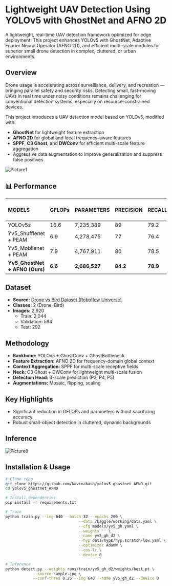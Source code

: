 # Lightweight UAV Detection Using YOLOv5 with GhostNet and AFNO 2D

A lightweight, real-time UAV detection framework optimized for edge deployment. This project enhances YOLOv5 with GhostNet, Adaptive Fourier Neural Operator (AFNO 2D), and efficient multi-scale modules for superior small drone detection in complex, cluttered, or urban environments.

## Overview

Drone usage is accelerating across surveillance, delivery, and recreation — bringing parallel safety and security risks. Detecting small, fast-moving UAVs in real time under noisy conditions remains challenging for conventional detection systems, especially on resource-constrained devices.

This project introduces a UAV detection model based on YOLOv5, modified with:
- **GhostNet** for lightweight feature extraction
- **AFNO 2D** for global and local frequency-aware features
- **SPPF**, **C3 Ghost**, and **DWConv** for efficient multi-scale feature aggregation
- Aggressive data augmentation to improve generalization and suppress false positives

![Picture1](https://github.com/user-attachments/assets/3dd8768b-1c08-4a37-97ae-c0449f5ec79c)

## 📊 Performance

| MODELS                  | GFLOPs | PARAMETERS | PRECISION | RECALL | mAP 50 | mAP 50-95 | FPS |
|:------------------------|:--------|:-------------|:------------|:--------|:--------|:------------|:-----|
| YOLOv5s                  | 16.6    | 7,235,389     | 89         | 79.2    | 79     | 42.7       | 48  |
| Yv5_Shufflenet + PEAM    | 6.9     | 4,278,475     | 77         | 76.4    | 76     | 38.3       | 65  |
| Yv5_Mobilenet + PEAM     | 7.9     | 4,767,911     | 80         | 78.5    | 78     | 38.6       | 57  |
| **Yv5_GhostNet + AFNO (Ours)** | **6.6**     | **2,686,527**  | **84.2**     | **78.9**  | **80.4** | **42.8**     | **69** |

## Dataset

- **Source:** [Drone vs Bird Dataset (Roboflow Universe)](https://universe.roboflow.com/dam-tpuul/drone-vs-bird-lanzg)
- **Classes:** 2 (Drone, Bird)
- **Images:** 2,920  
  - Train: 2,044  
  - Validation: 584  
  - Test: 292  

## Methodology

- **Backbone:** YOLOv5 + GhostConv + GhostBottleneck  
- **Feature Extraction:** AFNO 2D for frequency-domain global context  
- **Context Aggregation:** SPPF for multi-scale receptive fields  
- **Neck:** C3 Ghost + DWConv for lightweight multi-scale fusion  
- **Detection Head:** 3-scale prediction (P3, P4, P5)  
- **Augmentations:** Mosaic, flipping, scaling  

## Key Highlights

- Significant reduction in GFLOPs and parameters without sacrificing accuracy
- Robust small-object detection in cluttered, dynamic backgrounds

## Inference

![Picture8](https://github.com/user-attachments/assets/3810df5b-1809-4632-ba7c-8c0db17021d6)

## Installation & Usage

```bash
# Clone repo
git clone https://github.com/kavinakash/yolov5_ghostnet_AFNO.git
cd yolov5_ghostnet_AFNO

# Install dependencies
pip install -r requirements.txt

# Train
python train.py --img 640 --batch 32 --epochs 200 \
                                --data /kaggle/working/data.yaml \
                                --cfg models/yv5_gh.yaml \
                                --weights '' \
                                --name yv5_gh_d2 \
                                --hyp data/hyps/hyp.scratch-low.yaml \
                                --optimizer AdamW \
                                --cos-lr \
                                --device 0

# Inference
python detect.py --weights runs/train/yv5_gh_d2/weights/best.pt \
            --source sample.jpg \
            --conf-thres 0.25 --img 640 --name yv5_gh_d2 --device 0



